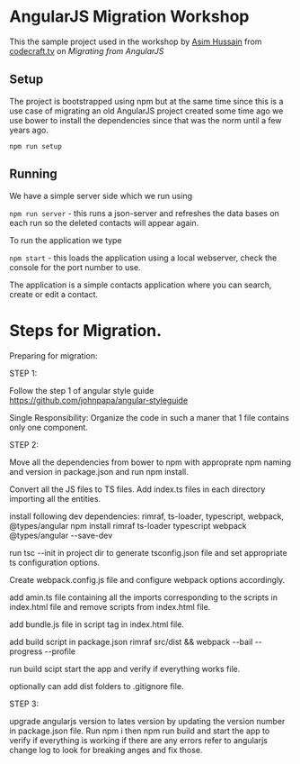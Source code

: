 # AngularJS Migration Workshop

This the sample project used in the workshop by [Asim Hussain](http://twitter.com/jawache) from [codecraft.tv](codecraft.tv) on _Migrating from AngularJS_

## Setup

The project is bootstrapped using npm but at the same time since this is a use case of migrating an old AngularJS project created some time ago we use bower to install the dependencies since that was the norm until a few years ago.

`npm run setup`

## Running

We have a simple server side which we run using 

`npm run server` - this runs a json-server and refreshes the data bases on each run so the deleted contacts will appear again.

To run the application we type

`npm start` - this loads the application using a local webserver, check the console for the port number to use.

The application is a simple contacts application where you can search, create or edit a contact.

# Steps for Migration.

Preparing for migration:

STEP 1:

Follow the step 1 of angular style guide https://github.com/johnpapa/angular-styleguide

Single Responsibility: Organize the code in such a maner that 1 file contains only one component.

STEP 2:

Move all the dependencies from bower to npm with approprate npm naming and version in package.json and run npm install.

Convert all the JS files to TS files.
Add index.ts files in each directory importing all the entities.

install following dev dependencies: rimraf, ts-loader, typescript, webpack, @types/angular
npm install rimraf ts-loader typescript webpack @types/angular --save-dev

run tsc --init in project dir to generate tsconfig.json file and set appropriate ts configuration options.

Create webpack.config.js file and configure webpack options accordingly.

add amin.ts file containing all the imports corresponding to the scripts in index.html file and remove scripts from index.html file.

add bundle.js file in script tag in index.html file.

add build script in package.json rimraf src/dist && webpack --bail --progress --profile

run build scipt start the app and verify if everything works file.

optionally can add dist folders to .gitignore file.

STEP 3:

upgrade angularjs version to lates version by updating the version number in package.json file. Run npm i then npm run build and start the app to verify if everything is working if there are any errors refer to angularjs change log to look for breaking anges and fix those.

